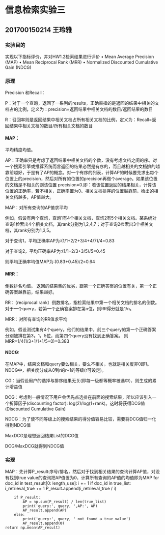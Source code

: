 # 信息检索实验三
## 201700150214 王玲雅

### 实验目的
实现以下指标评价，并对HW1.2检索结果进行评价
• Mean Average Precision (MAP) 
• Mean Reciprocal Rank (MRR) 
• Normalized Discounted Cumulative Gain (NDCG)

### 原理
Precision 和Recall：

P：对于一个查询，返回了一系列的results，正确率指的是返回的结果中相关的文档占的比例，定义为：precision=返回结果中相关文档的数目/返回结果的数目

R：召回率则是返回结果中相关文档占所有相关文档的比例，定义为：Recall=返回结果中相关文档的数目/所有相关文档的数目


#### MAP：
平均精度均值。

AP：正确率只是考虑了返回结果中相关文档的个数，没有考虑文档之间的序。对一个搜索引擎或推荐系统而言返回的结果必然是有序的，而且越相关的文档排的越靠前越好，于是有了AP的概念。对一个有序的列表，计算AP的时候要先求出每个位置上的precision，然后对所有的位置的precision再做个average。如果该位置的文档是不相关的则该位置 precision=0.即：若该位置返回的结果相关，计算该位置的正确率，若不相关，正确率置为0。相关文档排序的位置越靠前，检出的相关文档越多，AP值越大。

MAP：对所有查询的AP值求平均

例如，假设有两个查询，查询1有4个相关文档，查询2有5个相关文档。某系统对查询1检索出4个相关文档，其rank分别为1,2,4,7；对于查询2检索出3个相关文档，其rank分别为1,3,5。

对于查询1，平均正确率AP为:(1/1+2/2+3/4+4/7)/4=0.83

对于查询2，平均正确率AP为:(1/1+2/3+3/5)/5=0.45

则平均正确率均值MAP为:(0.83+0.45)/2=0.64


#### MRR：
倒数排名均值。
返回的结果集的优劣，跟第一个正确答案的位置有关，第一个正确答案越靠前，结果越好。

RR：（reciprocal rank）倒数排名，指检索结果中第一个相关文档的排名的倒数。对于一个query，若第一个正确答案排在第n位，则RR得分就是1/n。

MRR：对所有查询的RR值求平均

例如，假设测试集有4个query，他们的结果中，前三个query的第一个正确答案分别被排在第3，1，5位，而第四个query没有找到正确答案。
则MRR=1/4(1/3+1/1+1/5+0)=0.383


#### NDCG:
在MAP中，结果文档和query要么相关，要么不相关，也就是相关度非0即1。NDCG中，相关度分成从0到r的r+1的等级(r可设定)。

CG：当假设用户的选择与排序结果无关(即每一级都等概率被选中)，则生成的累计增益值

DCG：考虑到一般情况下用户会优先点选排在前面的搜索结果，所以应该引入一个折算因子(discounting factor): log(2)/log(1+rank)。这时将获得DCG值(Discounted Cumulative Gain)

NDCG：为了使不同等级上的搜索结果的得分值容易比较，需要将DCG值归一化得到NDCG值

MaxDCG是理想返回结果List的DCG值

DCG/MaxDCG就得到NDCG值

### 实现

MAP：先计算P_result:序号/排名，然后对于找到相关结果的查询计算AP值，对没有找到true value的查询把AP值置为0，计算所有查询的AP值的均值即为MAP
        for doc_id in test_result[0: length_use]:
            i += 1
            if doc_id in true_list:
                i_retrieval_true += 1
                P_result.append(i_retrieval_true / i)

        if P_result:
            AP = np.sum(P_result) / len(true_list)
            print('query:', query, ',AP:', AP)
            AP_result.append(AP)
        else:
            print('query:', query, ' not found a true value')
            AP_result.append(0)
    return np.mean(AP_result)




